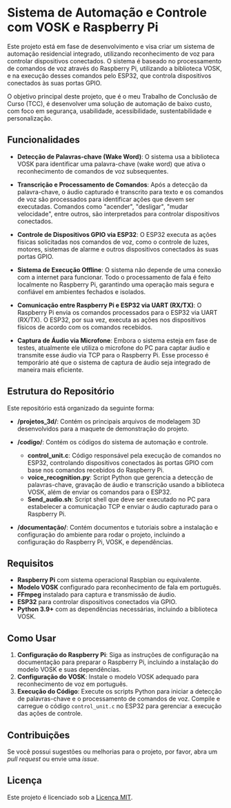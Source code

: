 # Sistema de Automação e Controle com VOSK e Raspberry Pi

Este projeto está em fase de desenvolvimento e visa criar um sistema de automação residencial integrado, utilizando reconhecimento de voz para controlar dispositivos conectados. O sistema é baseado no processamento de comandos de voz através do Raspberry Pi, utilizando a biblioteca VOSK, e na execução desses comandos pelo ESP32, que controla dispositivos conectados às suas portas GPIO.

O objetivo principal deste projeto, que é o meu Trabalho de Conclusão de Curso (TCC), é desenvolver uma solução de automação de baixo custo, com foco em segurança, usabilidade, acessibilidade, sustentabilidade e personalização.

## Funcionalidades

- **Detecção de Palavras-chave (Wake Word)**: O sistema usa a biblioteca VOSK para identificar uma palavra-chave (wake word) que ativa o reconhecimento de comandos de voz subsequentes.
  
- **Transcrição e Processamento de Comandos**: Após a detecção da palavra-chave, o áudio capturado é transcrito para texto e os comandos de voz são processados para identificar ações que devem ser executadas. Comandos como "acender", "desligar", "mudar velocidade", entre outros, são interpretados para controlar dispositivos conectados.

- **Controle de Dispositivos GPIO via ESP32**: O ESP32 executa as ações físicas solicitadas nos comandos de voz, como o controle de luzes, motores, sistemas de alarme e outros dispositivos conectados às suas portas GPIO.

- **Sistema de Execução Offline**: O sistema não depende de uma conexão com a internet para funcionar. Todo o processamento de fala é feito localmente no Raspberry Pi, garantindo uma operação mais segura e confiável em ambientes fechados e isolados.

- **Comunicação entre Raspberry Pi e ESP32 via UART (RX/TX)**: O Raspberry Pi envia os comandos processados para o ESP32 via UART (RX/TX). O ESP32, por sua vez, executa as ações nos dispositivos físicos de acordo com os comandos recebidos.

- **Captura de Áudio via Microfone**: Embora o sistema esteja em fase de testes, atualmente ele utiliza o microfone do PC para captar áudio e transmite esse áudio via TCP para o Raspberry Pi. Esse processo é temporário até que o sistema de captura de áudio seja integrado de maneira mais eficiente.

## Estrutura do Repositório

Este repositório está organizado da seguinte forma:

- **/projetos_3d/**: Contém os principais arquivos de modelagem 3D desenvolvidos para a maquete de demonstração do projeto.

- **/codigo/**: Contém os códigos do sistema de automação e controle.
  - **control_unit.c**: Código responsável pela execução de comandos no ESP32, controlando dispositivos conectados às portas GPIO com base nos comandos recebidos do Raspberry Pi.
  - **voice_recognition.py**: Script Python que gerencia a detecção de palavras-chave, gravação de áudio e transcrição usando a biblioteca VOSK, além de enviar os comandos para o ESP32.
  - **Send_audio.sh**: Script shell que deve ser executado no PC para estabelecer a comunicação TCP e enviar o áudio capturado para o Raspberry Pi.

- **/documentação/**: Contém documentos e tutoriais sobre a instalação e configuração do ambiente para rodar o projeto, incluindo a configuração do Raspberry Pi, VOSK, e dependências.

## Requisitos

- **Raspberry Pi** com sistema operacional Raspbian ou equivalente.
- **Modelo VOSK** configurado para reconhecimento de fala em português.
- **FFmpeg** instalado para captura e transmissão de áudio.
- **ESP32** para controlar dispositivos conectados via GPIO.
- **Python 3.9+** com as dependências necessárias, incluindo a biblioteca VOSK.

## Como Usar

1. **Configuração do Raspberry Pi**: Siga as instruções de configuração na documentação para preparar o Raspberry Pi, incluindo a instalação do modelo VOSK e suas dependências.
2. **Configuração do VOSK**: Instale o modelo VOSK adequado para reconhecimento de voz em português.
3. **Execução do Código**: Execute os scripts Python para iniciar a detecção de palavras-chave e o processamento de comandos de voz. Compile e carregue o código `control_unit.c` no ESP32 para gerenciar a execução das ações de controle.

## Contribuições

Se você possui sugestões ou melhorias para o projeto, por favor, abra um *pull request* ou envie uma *issue*.

## Licença

Este projeto é licenciado sob a [Licença MIT](LICENSE).
